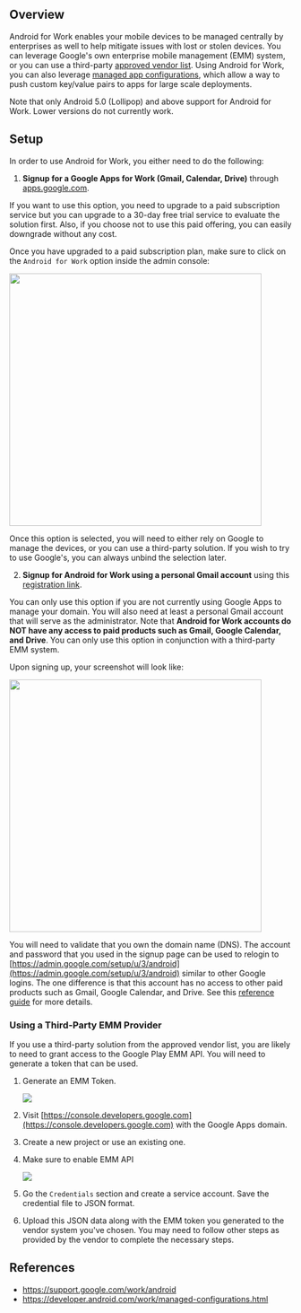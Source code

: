 ## Overview

Android for Work enables your mobile devices to be managed centrally by enterprises as well to help mitigate issues with lost or stolen devices.  You can leverage Google's own enterprise mobile management (EMM) system, or you can use a third-party [approved vendor list](https://www.google.com/work/android/partners/).  Using Android for Work, you can also leverage [managed app configurations](https://developer.android.com/work/managed-configurations.html), which allow a way to push custom key/value pairs to apps for large scale deployments.

Note that only Android 5.0 (Lollipop) and above support for Android for Work.   Lower versions do not currently work.

## Setup

In order to use Android for Work, you either need to do the following:

1) **Signup for a Google Apps for Work (Gmail, Calendar, Drive)** through [apps.google.com](http://apps.google.com).

If you want to use this option, you need to upgrade to a paid subscription service but you can upgrade to a 30-day free trial service to evaluate the solution first.   Also, if you choose not to use this paid offering, you can easily downgrade without any cost. 

Once you have upgraded to a paid subscription plan, make sure to click on the `Android for Work` option inside the admin console:

<img src="http://i.imgur.com/Ccg7pdi.png" width="450"/>

Once this option is selected, you will need to either rely on Google to manage the devices, or you can use a third-party solution.  If you wish to try to use Google's, you can always unbind the selection later.

2) **Signup for Android for Work using a personal Gmail account** using this [registration link](https://www.google.com/a/signup/?enterprise_product=ANDROID_WORK).

You can only use this option if you are not currently using Google Apps to manage your domain.   You will also need at least a personal Gmail account that will serve as the administrator.  Note that **Android for Work accounts do NOT have any access to paid products such as Gmail, Google Calendar, and Drive**.  You can only use this option in conjunction with a third-party EMM system.

Upon signing up, your screenshot will look like:

<img src="http://imgur.com/tODDzBG.png" width="450"/>

You will need to validate that you own the domain name (DNS).  The account and password that you used in the signup page can be used to relogin to [https://admin.google.com/setup/u/3/android](https://admin.google.com/setup/u/3/android) similar to other Google logins.  The one difference is that this account has no access to other paid products such as Gmail, Google Calendar, and Drive.  See this [reference guide](https://support.google.com/work/android/answer/6371476?hl=en&ref_topic=6151012) for more details.

### Using a Third-Party EMM Provider

If you use a third-party solution from the approved vendor list, you are likely to need to grant access to the Google Play EMM API.  You will need to generate a token that can be used. 

1. Generate an EMM Token. 

   <img src="http://i.imgur.com/EyiIQS1.png">

2. Visit [https://console.developers.google.com](https://console.developers.google.com) with the Google Apps domain.  

3. Create a new project or use an existing one.

4. Make sure to enable EMM API

   <img src="http://i.imgur.com/GyMQzmX.png"/>

5. Go the `Credentials` section and create a service account.  Save the credential file to JSON format.

6. Upload this JSON data along with the EMM token you generated to the vendor system you've chosen.   You may need to follow other steps as provided by the vendor to complete the necessary steps.

## References

* <https://support.google.com/work/android>
* <https://developer.android.com/work/managed-configurations.html>
